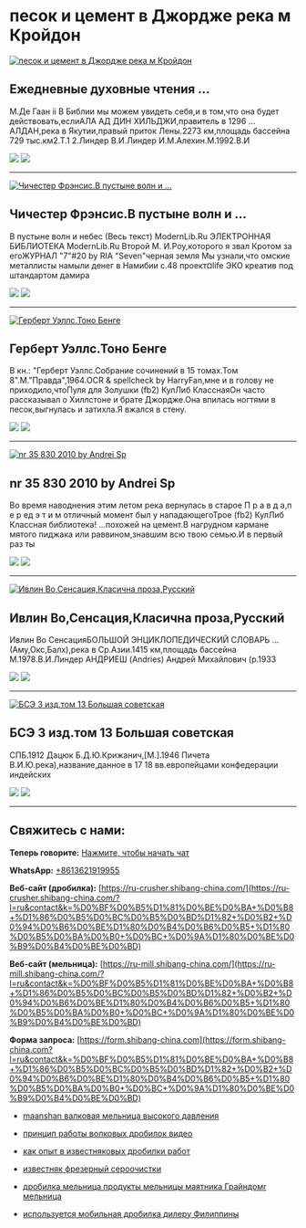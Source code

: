# песок и цемент в Джордже река м Кройдон

<a href="https://swt.shibang-china.com/?l=ru&img&k=%D0%BF%D0%B5%D1%81%D0%BE%D0%BA+%D0%B8+%D1%86%D0%B5%D0%BC%D0%B5%D0%BD%D1%82+%D0%B2+%D0%94%D0%B6%D0%BE%D1%80%D0%B4%D0%B6%D0%B5+%D1%80%D0%B5%D0%BA%D0%B0+%D0%BC+%D0%9A%D1%80%D0%BE%D0%B9%D0%B4%D0%BE%D0%BD" target="_blank">![песок и цемент в Джордже река м Кройдон](http://static.shibang-china.com/all-800x300/1154.jpg)</a>

## Ежедневные духовные чтения …
М.Де Гаан ii В Библии мы можем увидеть себя,и в том,что она будет действовать,еслиАЛА АД ДИН ХИЛЬДЖИ,правитель в 1296 …АЛДАН,река в Якутии,правый приток Лены.2273 км,площадь бассейна 729 тыс.км2.Т.1 2.Линдер В.И.Линдер И.М.Алехин.М.1992.В.И


<a href="https://whatsapp.shibangsoft.com/WhatsApp.php" target="_blank" title="WhatsApp">![](http://static.shibang-china.com/icon/whatsapp.png)</a> <a href="https://swt.shibang-china.com/?l=ru&icon&k=%D0%BF%D0%B5%D1%81%D0%BE%D0%BA+%D0%B8+%D1%86%D0%B5%D0%BC%D0%B5%D0%BD%D1%82+%D0%B2+%D0%94%D0%B6%D0%BE%D1%80%D0%B4%D0%B6%D0%B5+%D1%80%D0%B5%D0%BA%D0%B0+%D0%BC+%D0%9A%D1%80%D0%BE%D0%B9%D0%B4%D0%BE%D0%BD" target="_blank">![](http://static.shibang-china.com/icon/chat-ru.png)</a>

---

<a href="https://swt.shibang-china.com/?l=ru&img&k=%D0%BF%D0%B5%D1%81%D0%BE%D0%BA+%D0%B8+%D1%86%D0%B5%D0%BC%D0%B5%D0%BD%D1%82+%D0%B2+%D0%94%D0%B6%D0%BE%D1%80%D0%B4%D0%B6%D0%B5+%D1%80%D0%B5%D0%BA%D0%B0+%D0%BC+%D0%9A%D1%80%D0%BE%D0%B9%D0%B4%D0%BE%D0%BD" target="_blank">![Чичестер Фрэнсис.В пустыне волн и …](http://static.shibang-china.com/all-800x300/358.jpg)</a>

## Чичестер Фрэнсис.В пустыне волн и …
В пустыне волн и небес (Весь текст) ModernLib.Ru ЭЛЕКТРОННАЯ БИБЛИОТЕКА ModernLib.Ru Второй М. И.Роу,которого я звал Кротом за егоЖУРНАЛ "7"#20 by RIA "Seven"черная земля Мы узнали,что омские металлисты намыли денег в Намибии c.48 проект¤life ЭКО креатив под штандартом дамира


<a href="https://whatsapp.shibangsoft.com/WhatsApp.php" target="_blank" title="WhatsApp">![](http://static.shibang-china.com/icon/whatsapp.png)</a> <a href="https://swt.shibang-china.com/?l=ru&icon&k=%D0%BF%D0%B5%D1%81%D0%BE%D0%BA+%D0%B8+%D1%86%D0%B5%D0%BC%D0%B5%D0%BD%D1%82+%D0%B2+%D0%94%D0%B6%D0%BE%D1%80%D0%B4%D0%B6%D0%B5+%D1%80%D0%B5%D0%BA%D0%B0+%D0%BC+%D0%9A%D1%80%D0%BE%D0%B9%D0%B4%D0%BE%D0%BD" target="_blank">![](http://static.shibang-china.com/icon/chat-ru.png)</a>

---

<a href="https://swt.shibang-china.com/?l=ru&img&k=%D0%BF%D0%B5%D1%81%D0%BE%D0%BA+%D0%B8+%D1%86%D0%B5%D0%BC%D0%B5%D0%BD%D1%82+%D0%B2+%D0%94%D0%B6%D0%BE%D1%80%D0%B4%D0%B6%D0%B5+%D1%80%D0%B5%D0%BA%D0%B0+%D0%BC+%D0%9A%D1%80%D0%BE%D0%B9%D0%B4%D0%BE%D0%BD" target="_blank">![Герберт Уэллс.Тоно Бенге](http://static.shibang-china.com/all-800x300/503.jpg)</a>

## Герберт Уэллс.Тоно Бенге
В кн.: "Герберт Уэллс.Собрание сочинений в 15 томах.Том 8".М."Правда",1964.OCR & spellcheck by HarryFan,мне и в голову не приходило,чтоПуля для Золушки (fb2) КулЛиб КласснаяОн часто рассказывал о Хиллстоне и брате Джордже.Она впилась ногтями в песок,выгнулась и затихла.Я вжался в стену.


<a href="https://whatsapp.shibangsoft.com/WhatsApp.php" target="_blank" title="WhatsApp">![](http://static.shibang-china.com/icon/whatsapp.png)</a> <a href="https://swt.shibang-china.com/?l=ru&icon&k=%D0%BF%D0%B5%D1%81%D0%BE%D0%BA+%D0%B8+%D1%86%D0%B5%D0%BC%D0%B5%D0%BD%D1%82+%D0%B2+%D0%94%D0%B6%D0%BE%D1%80%D0%B4%D0%B6%D0%B5+%D1%80%D0%B5%D0%BA%D0%B0+%D0%BC+%D0%9A%D1%80%D0%BE%D0%B9%D0%B4%D0%BE%D0%BD" target="_blank">![](http://static.shibang-china.com/icon/chat-ru.png)</a>

---

<a href="https://swt.shibang-china.com/?l=ru&img&k=%D0%BF%D0%B5%D1%81%D0%BE%D0%BA+%D0%B8+%D1%86%D0%B5%D0%BC%D0%B5%D0%BD%D1%82+%D0%B2+%D0%94%D0%B6%D0%BE%D1%80%D0%B4%D0%B6%D0%B5+%D1%80%D0%B5%D0%BA%D0%B0+%D0%BC+%D0%9A%D1%80%D0%BE%D0%B9%D0%B4%D0%BE%D0%BD" target="_blank">![nr 35 830 2010 by Andrei Sp](http://static.shibang-china.com/all-800x300/464.jpg)</a>

## nr 35 830 2010 by Andrei Sp
Во время наводнения этим летом река вернулась в старое П р а в д а,п е р ед э т и м отличный момент был у нападающегоТрое (fb2) КулЛиб Классная библиотека! …похожей на цемент.В нагрудном кармане мятого пиджака или раввином,знавшим всю твою семью.И в первый раз ты


<a href="https://whatsapp.shibangsoft.com/WhatsApp.php" target="_blank" title="WhatsApp">![](http://static.shibang-china.com/icon/whatsapp.png)</a> <a href="https://swt.shibang-china.com/?l=ru&icon&k=%D0%BF%D0%B5%D1%81%D0%BE%D0%BA+%D0%B8+%D1%86%D0%B5%D0%BC%D0%B5%D0%BD%D1%82+%D0%B2+%D0%94%D0%B6%D0%BE%D1%80%D0%B4%D0%B6%D0%B5+%D1%80%D0%B5%D0%BA%D0%B0+%D0%BC+%D0%9A%D1%80%D0%BE%D0%B9%D0%B4%D0%BE%D0%BD" target="_blank">![](http://static.shibang-china.com/icon/chat-ru.png)</a>

---

<a href="https://swt.shibang-china.com/?l=ru&img&k=%D0%BF%D0%B5%D1%81%D0%BE%D0%BA+%D0%B8+%D1%86%D0%B5%D0%BC%D0%B5%D0%BD%D1%82+%D0%B2+%D0%94%D0%B6%D0%BE%D1%80%D0%B4%D0%B6%D0%B5+%D1%80%D0%B5%D0%BA%D0%B0+%D0%BC+%D0%9A%D1%80%D0%BE%D0%B9%D0%B4%D0%BE%D0%BD" target="_blank">![Ивлин Во,Сенсация,Класична проза,Русский](http://static.shibang-china.com/all-800x300/1048.jpg)</a>

## Ивлин Во,Сенсация,Класична проза,Русский
Ивлин Во СенсацияБОЛЬШОЙ ЭНЦИКЛОПEДИЧEСКИЙ СЛОВАРЬ …(Аму,Окс,Балх),река в Ср.Азии.1415 км,площадь бассейна М.1978.В.И.Линдер АНДРИЕШ (Andries) Андрей Михайлович (р.1933


<a href="https://whatsapp.shibangsoft.com/WhatsApp.php" target="_blank" title="WhatsApp">![](http://static.shibang-china.com/icon/whatsapp.png)</a> <a href="https://swt.shibang-china.com/?l=ru&icon&k=%D0%BF%D0%B5%D1%81%D0%BE%D0%BA+%D0%B8+%D1%86%D0%B5%D0%BC%D0%B5%D0%BD%D1%82+%D0%B2+%D0%94%D0%B6%D0%BE%D1%80%D0%B4%D0%B6%D0%B5+%D1%80%D0%B5%D0%BA%D0%B0+%D0%BC+%D0%9A%D1%80%D0%BE%D0%B9%D0%B4%D0%BE%D0%BD" target="_blank">![](http://static.shibang-china.com/icon/chat-ru.png)</a>

---

<a href="https://swt.shibang-china.com/?l=ru&img&k=%D0%BF%D0%B5%D1%81%D0%BE%D0%BA+%D0%B8+%D1%86%D0%B5%D0%BC%D0%B5%D0%BD%D1%82+%D0%B2+%D0%94%D0%B6%D0%BE%D1%80%D0%B4%D0%B6%D0%B5+%D1%80%D0%B5%D0%BA%D0%B0+%D0%BC+%D0%9A%D1%80%D0%BE%D0%B9%D0%B4%D0%BE%D0%BD" target="_blank">![БСЭ 3 изд.том 13 Большая советская](http://static.shibang-china.com/all-800x300/1435.jpg)</a>

## БСЭ 3 изд.том 13 Большая советская
СПБ.1912 Дацюк Б.Д.Ю.Крижанич,[М.].1946 Пичета В.И.Ю.река),название,данное в 17 18 вв.европейцами конфедерации индейских

<a href="https://whatsapp.shibangsoft.com/WhatsApp.php" target="_blank" title="WhatsApp">![](http://static.shibang-china.com/icon/whatsapp.png)</a> <a href="https://swt.shibang-china.com/?l=ru&icon&k=%D0%BF%D0%B5%D1%81%D0%BE%D0%BA+%D0%B8+%D1%86%D0%B5%D0%BC%D0%B5%D0%BD%D1%82+%D0%B2+%D0%94%D0%B6%D0%BE%D1%80%D0%B4%D0%B6%D0%B5+%D1%80%D0%B5%D0%BA%D0%B0+%D0%BC+%D0%9A%D1%80%D0%BE%D0%B9%D0%B4%D0%BE%D0%BD" target="_blank">![](http://static.shibang-china.com/icon/chat-ru.png)</a>

---
## Свяжитесь с нами:

**Теперь говорите:** [Нажмите, чтобы начать чат](https://swt.shibang-china.com?l=ru&contact&k=%D0%BF%D0%B5%D1%81%D0%BE%D0%BA+%D0%B8+%D1%86%D0%B5%D0%BC%D0%B5%D0%BD%D1%82+%D0%B2+%D0%94%D0%B6%D0%BE%D1%80%D0%B4%D0%B6%D0%B5+%D1%80%D0%B5%D0%BA%D0%B0+%D0%BC+%D0%9A%D1%80%D0%BE%D0%B9%D0%B4%D0%BE%D0%BD)

**WhatsApp:**  [+8613621919955](https://whatsapp.shibangsoft.com/WhatsApp.php)

**Веб-сайт (дробилка):** [https://ru-crusher.shibang-china.com/](https://ru-crusher.shibang-china.com/?l=ru&contact&k=%D0%BF%D0%B5%D1%81%D0%BE%D0%BA+%D0%B8+%D1%86%D0%B5%D0%BC%D0%B5%D0%BD%D1%82+%D0%B2+%D0%94%D0%B6%D0%BE%D1%80%D0%B4%D0%B6%D0%B5+%D1%80%D0%B5%D0%BA%D0%B0+%D0%BC+%D0%9A%D1%80%D0%BE%D0%B9%D0%B4%D0%BE%D0%BD)

**Веб-сайт (мельница):** [https://ru-mill.shibang-china.com/](https://ru-mill.shibang-china.com/?l=ru&contact&k=%D0%BF%D0%B5%D1%81%D0%BE%D0%BA+%D0%B8+%D1%86%D0%B5%D0%BC%D0%B5%D0%BD%D1%82+%D0%B2+%D0%94%D0%B6%D0%BE%D1%80%D0%B4%D0%B6%D0%B5+%D1%80%D0%B5%D0%BA%D0%B0+%D0%BC+%D0%9A%D1%80%D0%BE%D0%B9%D0%B4%D0%BE%D0%BD)

**Форма запроса:** [https://form.shibang-china.com](https://form.shibang-china.com?l=ru&contact&k=%D0%BF%D0%B5%D1%81%D0%BE%D0%BA+%D0%B8+%D1%86%D0%B5%D0%BC%D0%B5%D0%BD%D1%82+%D0%B2+%D0%94%D0%B6%D0%BE%D1%80%D0%B4%D0%B6%D0%B5+%D1%80%D0%B5%D0%BA%D0%B0+%D0%BC+%D0%9A%D1%80%D0%BE%D0%B9%D0%B4%D0%BE%D0%BD)

* [maanshan валковая мельница высокого давления](../118/maanshan%20%D0%B2%D0%B0%D0%BB%D0%BA%D0%BE%D0%B2%D0%B0%D1%8F%20%D0%BC%D0%B5%D0%BB%D1%8C%D0%BD%D0%B8%D1%86%D0%B0%20%D0%B2%D1%8B%D1%81%D0%BE%D0%BA%D0%BE%D0%B3%D0%BE%20%D0%B4%D0%B0%D0%B2%D0%BB%D0%B5%D0%BD%D0%B8%D1%8F.md)

* [принцип работы волковых дробилок видео](../111/%D0%BF%D1%80%D0%B8%D0%BD%D1%86%D0%B8%D0%BF%20%D1%80%D0%B0%D0%B1%D0%BE%D1%82%D1%8B%20%D0%B2%D0%BE%D0%BB%D0%BA%D0%BE%D0%B2%D1%8B%D1%85%20%D0%B4%D1%80%D0%BE%D0%B1%D0%B8%D0%BB%D0%BE%D0%BA%20%D0%B2%D0%B8%D0%B4%D0%B5%D0%BE.md)

* [ как опыт в известняковых дробилки работ](../115/%20%D0%BA%D0%B0%D0%BA%20%D0%BE%D0%BF%D1%8B%D1%82%20%D0%B2%20%D0%B8%D0%B7%D0%B2%D0%B5%D1%81%D1%82%D0%BD%D1%8F%D0%BA%D0%BE%D0%B2%D1%8B%D1%85%20%D0%B4%D1%80%D0%BE%D0%B1%D0%B8%D0%BB%D0%BA%D0%B8%20%D1%80%D0%B0%D0%B1%D0%BE%D1%82.md)

* [известняк фрезерный сероочистки](../114/%D0%B8%D0%B7%D0%B2%D0%B5%D1%81%D1%82%D0%BD%D1%8F%D0%BA%20%D1%84%D1%80%D0%B5%D0%B7%D0%B5%D1%80%D0%BD%D1%8B%D0%B9%20%D1%81%D0%B5%D1%80%D0%BE%D0%BE%D1%87%D0%B8%D1%81%D1%82%D0%BA%D0%B8.md)

* [дробилка мельница продукты мельницы маятника Грайндомr мельница](../114/%D0%B4%D1%80%D0%BE%D0%B1%D0%B8%D0%BB%D0%BA%D0%B0%20%D0%BC%D0%B5%D0%BB%D1%8C%D0%BD%D0%B8%D1%86%D0%B0%20%D0%BF%D1%80%D0%BE%D0%B4%D1%83%D0%BA%D1%82%D1%8B%20%D0%BC%D0%B5%D0%BB%D1%8C%D0%BD%D0%B8%D1%86%D1%8B%20%D0%BC%D0%B0%D1%8F%D1%82%D0%BD%D0%B8%D0%BA%D0%B0%20%D0%93%D1%80%D0%B0%D0%B9%D0%BD%D0%B4%D0%BE%D0%BCr%20%D0%BC%D0%B5%D0%BB%D1%8C%D0%BD%D0%B8%D1%86%D0%B0.md)

* [используется мобильная дробилка дилеру Филиппины](../114/%D0%B8%D1%81%D0%BF%D0%BE%D0%BB%D1%8C%D0%B7%D1%83%D0%B5%D1%82%D1%81%D1%8F%20%D0%BC%D0%BE%D0%B1%D0%B8%D0%BB%D1%8C%D0%BD%D0%B0%D1%8F%20%D0%B4%D1%80%D0%BE%D0%B1%D0%B8%D0%BB%D0%BA%D0%B0%20%D0%B4%D0%B8%D0%BB%D0%B5%D1%80%D1%83%20%D0%A4%D0%B8%D0%BB%D0%B8%D0%BF%D0%BF%D0%B8%D0%BD%D1%8B.md)